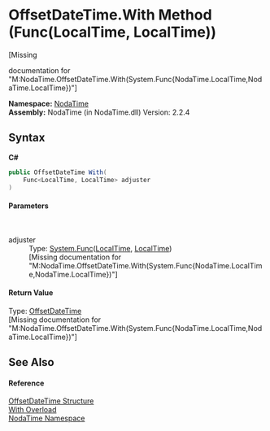 # OffsetDateTime.With Method (Func(LocalTime, LocalTime))
 

\[Missing <summary> documentation for "M:NodaTime.OffsetDateTime.With(System.Func{NodaTime.LocalTime,NodaTime.LocalTime})"\]

**Namespace:**&nbsp;<a href="N_NodaTime">NodaTime</a><br />**Assembly:**&nbsp;NodaTime (in NodaTime.dll) Version: 2.2.4

## Syntax

**C#**<br />
``` C#
public OffsetDateTime With(
	Func<LocalTime, LocalTime> adjuster
)
```


#### Parameters
&nbsp;<dl><dt>adjuster</dt><dd>Type: <a href="http://msdn2.microsoft.com/en-us/library/bb549151" target="_blank">System.Func</a>(<a href="T_NodaTime_LocalTime">LocalTime</a>, <a href="T_NodaTime_LocalTime">LocalTime</a>)<br />\[Missing <param name="adjuster"/> documentation for "M:NodaTime.OffsetDateTime.With(System.Func{NodaTime.LocalTime,NodaTime.LocalTime})"\]</dd></dl>

#### Return Value
Type: <a href="T_NodaTime_OffsetDateTime">OffsetDateTime</a><br />\[Missing <returns> documentation for "M:NodaTime.OffsetDateTime.With(System.Func{NodaTime.LocalTime,NodaTime.LocalTime})"\]

## See Also


#### Reference
<a href="T_NodaTime_OffsetDateTime">OffsetDateTime Structure</a><br /><a href="Overload_NodaTime_OffsetDateTime_With">With Overload</a><br /><a href="N_NodaTime">NodaTime Namespace</a><br />